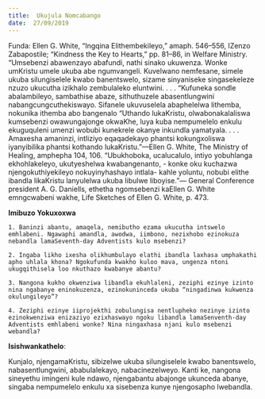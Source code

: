 ```yaml
---
title:  Ukujula Nomcabango
date:  27/09/2019
---
```


Funda: Ellen G. White, “Ingqina Elithembekileyo,” amaph. 546–556, IZenzo Zabapostile; “Kindness the Key to Hearts,” pp. 81–86, in Welfare Ministry. “Umsebenzi abawenzayo abafundi, nathi sinako ukuwenza. Wonke umKristu umele ukuba abe ngumvangeli. Kuvelwano nemfesane, simele ukuba silungiselele kwabo banentswelo, sizame sinyaniseke singasekeleze nzuzo ukucutha izikhalo zembulaleko eluntwini. . . .  “Kufuneka sondle abalambileyo, sambathise abaze, sithuthuzele abasentlungwini nabangcungcuthekiswayo. Sifanele ukuvuselela abaphelelwa lithemba, nokunika ithemba abo bangenalo “Uthando lukaKristu, olwabonakalaliswa kumsebenzi owawungajonge okwaKhe, luya kuba nempumelelo enkulu ekuguquleni umenzi wobubi kunekrele okanye inkundla yamatyala. . . . Amaxesha amaninzi, intliziyo eqaqadekayo phantsi kokungxoliswa iyanyibilika phantsi kothando lukaKristu.”—Ellen G. White, The Ministry of Healing, amphepha 104, 106. “Ubukhoboka, ucalucalulo, intiyo yobuhlanga ekhohlakeleyo, ukutyeshelwa kwabangenanto, - konke oku kuchazwa njengokuthiyekileyo nokuyinyhashayo intlala- kahle yoluntu, nobubi elithe ibandla likaKristu lanyulelwa ukuba libulwe liboyise.”— General Conference president A. G. Daniells, ethetha ngomsebenzi kaEllen G. White emngcwabeni wakhe, Life Sketches of Ellen G. White, p. 473.

**Imibuzo Yokuxoxwa**

`1. Baninzi abantu, amaqela, nemibutho ezama ukucutha intswelo emhlabeni. Ngawaphi amandla, awodwa, iimbono, nezixhobo ezinokuza nebandla lamaSeventh-day Adventists kulo msebenzi?`

`2. Ingaba likho ixesha olikhumbulayo elathi ibandla laxhasa umphakathi apho uhlala khona? Ngokufunda kwakho kuloo mava, ungenza ntoni ukugqithisela loo nkuthazo kwabanye abantu?`

`3. Nangona kukho okwenziwa libandla ekuhlaleni, zeziphi ezinye izinto nina ngabanye eninokuzenza, ezinokuninceda ukuba “ningadinwa kukwenza okulungileyo”?`

`4. Zeziphi ezinye iiprojekthi zobulungisa nentlupheko nezinye izinto ezinokwenziwa enizaziyo ezixhaswayo ngoku libandla lamaSenventh-day Adventists emhlabeni wonke? Nina ningaxhasa njani kulo msebenzi webandla?`

**Isishwankathelo**:

Kunjalo, njengamaKristu, sibizelwe ukuba silungiselele kwabo banentswelo, nabasentlungwini, ababulalekayo, nabacinezelweyo. Kanti ke, nangona sineyethu imingeni kule ndawo, njengabantu abajonge ukunceda abanye, singaba nempumelelo enkulu xa sisebenza kunye njengosapho lwebandla.